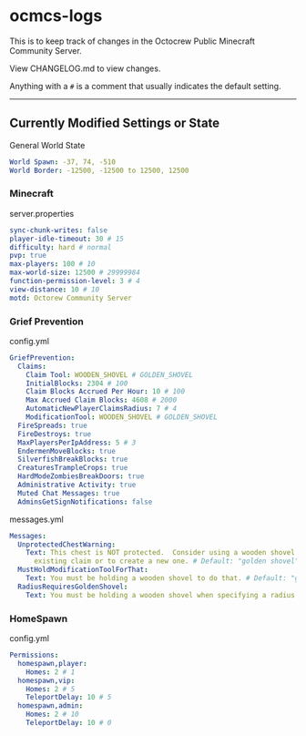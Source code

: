 # ocmcs-logs

This is to keep track of changes in the Octocrew Public Minecraft Community Server.

View CHANGELOG.md to view changes.

Anything with a `#` is a comment that usually indicates the default setting.

---

## Currently Modified Settings or State

General World State
```yml
World Spawn: -37, 74, -510
World Border: -12500, -12500 to 12500, 12500
```

### Minecraft

server.properties
```yml
sync-chunk-writes: false
player-idle-timeout: 30 # 15
difficulty: hard # normal
pvp: true
max-players: 100 # 10
max-world-size: 12500 # 29999984
function-permission-level: 3 # 4
view-distance: 10 # 10
motd: Octorew Community Server
```

### Grief Prevention

config.yml
```yml
GriefPrevention:
  Claims:
    Claim Tool: WOODEN_SHOVEL # GOLDEN_SHOVEL
    InitialBlocks: 2304 # 100
    Claim Blocks Accrued Per Hour: 10 # 100
    Max Accrued Claim Blocks: 4608 # 2000
    AutomaticNewPlayerClaimsRadius: 7 # 4
    ModificationTool: WOODEN_SHOVEL # GOLDEN_SHOVEL
  FireSpreads: true
  FireDestroys: true
  MaxPlayersPerIpAddress: 5 # 3
  EndermenMoveBlocks: true
  SilverfishBreakBlocks: true
  CreaturesTrampleCrops: true
  HardModeZombiesBreakDoors: true
  Administrative Activity: true
  Muted Chat Messages: true
  AdminsGetSignNotifications: false
```

messages.yml
```yml
Messages:
  UnprotectedChestWarning:
    Text: This chest is NOT protected.  Consider using a wooden shovel to expand an
      existing claim or to create a new one. # Default: "golden shovel"
  MustHoldModificationToolForThat:
    Text: You must be holding a wooden shovel to do that. # Default: "golden shovel"
  RadiusRequiresGoldenShovel:
    Text: You must be holding a wooden shovel when specifying a radius. # Default: "golden shovel"
```

### HomeSpawn

config.yml
```yml
Permissions:
  homespawn,player:
    Homes: 2 # 1
  homespawn,vip:
    Homes: 2 # 5
    TeleportDelay: 10 # 5
  homespawn,admin:
    Homes: 2 # 10
    TeleportDelay: 10 # 0
```

